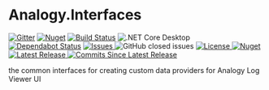 # Analogy.Interfaces  
<p align="center">
  
[![Gitter](https://badges.gitter.im/Analogy-LogViewer/community.svg)](https://gitter.im/Analogy-LogViewer/community?utm_source=badge&utm_medium=badge&utm_campaign=pr-badge) [![Nuget](https://img.shields.io/nuget/dt/Analogy.LogViewer.Interfaces)](https://www.nuget.org/packages/Analogy.LogViewer.Interfaces/) [![Build Status](https://dev.azure.com/Analogy-LogViewer/Analogy%20Log%20Viewer/_apis/build/status/Analogy-LogViewer.Analogy.Interfaces?branchName=master)](https://dev.azure.com/Analogy-LogViewer/Analogy%20Log%20Viewer/_build?definitionId=2)  ![.NET Core Desktop](https://github.com/Analogy-LogViewer/Analogy.Interfaces/workflows/.NET%20Core%20Desktop/badge.svg)
[![Dependabot Status](https://api.dependabot.com/badges/status?host=github&repo=Analogy-LogViewer/Analogy.Interfaces)](https://dependabot.com)
<a href="https://github.com/Analogy-LogViewer/Analogy.Interfaces/issues">
    <img src="https://img.shields.io/github/issues/Analogy-LogViewer/Analogy.Interfaces" alt="Issues" />
</a>
![GitHub closed issues](https://img.shields.io/github/issues-closed-raw/Analogy-LogViewer/Analogy.Interfaces)
<a href="https://github.com/Analogy-LogViewer/Analogy.Interfaces/blob/master/LICENSE.md">
    <img src="https://img.shields.io/github/license/Analogy-LogViewer/Analogy.Interfaces" alt="License" />
</a>
 [![Nuget](https://img.shields.io/nuget/v/Analogy.LogViewer.Interfaces)](https://www.nuget.org/packages/Analogy.LogViewer.Interfaces/) 
<a href="https://github.com/Analogy-LogViewer/Analogy.Interfaces/releases">
    <img src="https://img.shields.io/github/v/release/Analogy-LogViewer/Analogy.Interfaces" alt="Latest Release" />
</a>
<a href="https://github.com/Analogy-LogViewer/Analogy.Interfaces/compare/V2.1.7.0...master"> 
  <img src="https://img.shields.io/github/commits-since/Analogy-LogViewer/Analogy.Interfaces/latest" alt="Commits Since Latest Release"  />
</a>
</p>



the common interfaces for creating custom data providers for Analogy Log Viewer UI
